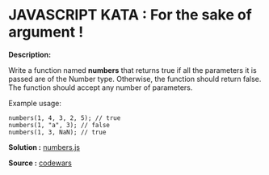 JAVASCRIPT KATA : For the sake of argument !
=====================================

**Description:**

Write a function named **numbers** that returns true if all the parameters it is passed are of the Number type. Otherwise, the function should return false. The function should accept any number of parameters.

Example usage:

```
numbers(1, 4, 3, 2, 5); // true
numbers(1, "a", 3); // false
numbers(1, 3, NaN); // true
```

**Solution :** [numbers.js](https://github.com/ouadie-lahdioui/for-the-sake-of-argument/numbers.js)

**Source :** [codewars](http://www.codewars.com/kata/5258b272e6925db09900386a)
